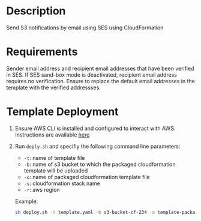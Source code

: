 # Description
Send S3 notifications by email using SES using CloudFormation

# Requirements
Sender email address and recipient email addresses that have been verified in SES.
If SES sand-box mode is deactivated, recipient email address requires no verification.
Ensure to replace the default email addresses in the template with the verified addressses.

# Template Deployment
1. Ensure AWS CLI is installed and configured to interact with AWS. Instructions are available [here](https://docs.aws.amazon.com/cli/latest/userguide/cli-configure-quickstart.html)
2. Run `deply.sh` and specifiy the following command line parameters:
    - `-t`: name of template file
    - `-b`: name of s3 bucket to which the packaged cloudformation template will be uploaded
    - `-o`: name of packaged cloudformation template file
    - `-s`: cloudformation stack name
    - `-r`: aws region

    Example: 
    ```sh
    sh deploy.sh -t template.yaml -b s3-bucket-cf-234 -o template-packaged.yaml -s s3-ses-stack3 -r us-east-1
    ```